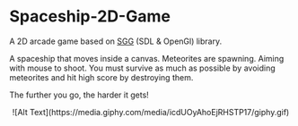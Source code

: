 # Spaceship-2D-Game

A 2D arcade game based on [SGG](https://github.com/cgaueb/sgg/blob/main/README.md) (SDL & OpenGl) library.

A spaceship that moves inside a canvas. Meteorites are spawning. Aiming with mouse to shoot.
You must survive as much as possible by avoiding meteorites and hit high score by destroying them.

The further you go, the harder it gets!

<p align="center"> ![Alt Text](https://media.giphy.com/media/icdUOyAhoEjRHSTP17/giphy.gif) </p>
